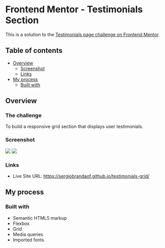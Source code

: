 # Frontend Mentor - Testimonials Section

This is a solution to the [Testimonials page challenge on Frontend Mentor](https://www.frontendmentor.io/learning-paths/building-responsive-layouts--z1qCXVqkD/steps/667c4aa4983369c53393be08/challenge/start).

## Table of contents

- [Overview](#overview)
  - [Screenshot](#screenshot)
  - [Links](#links)
- [My process](#my-process)
  - [Built with](#built-with)

## Overview

### The challenge

To build a responsive grid section that displays user testimonials.

### Screenshot

![](https://i.imgur.com/QUwzwyD.jpeg)
![](https://i.imgur.com/84tYxhx.jpeg)

### Links

- Live Site URL: https://sergiobrandaof.github.io/testimonials-grid/

## My process

### Built with

- Semantic HTML5 markup
- Flexbox
- Grid
- Media queries
- Imported fonts

